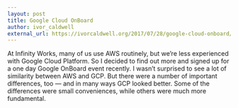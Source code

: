 ```yaml
---
layout: post
title: Google Cloud OnBoard
author: ivor_caldwell
external_url: https://ivorcaldwell.org/2017/07/28/google-cloud-onboard/
---
```


At Infinity Works, many of us use AWS routinely, but we’re less experienced with Google Cloud Platform. So I decided to find out more and signed up for a one day Google OnBoard event recently. I wasn’t surprised to see a lot of similarity between AWS and GCP. But there were a number of important differences, too — and in many ways GCP looked better. Some of the differences were small conveniences, while others were much more fundamental.